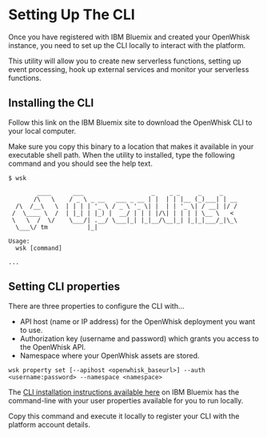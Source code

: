 # Setting Up The CLI

Once you have registered with IBM Bluemix and created your OpenWhisk instance,
you need to set up the CLI locally to interact with the platform. 

This utility will allow you to create new serverless functions, setting up event
processing, hook up external services and monitor your serverless functions.

## Installing the CLI 

Follow this link on the IBM Bluemix site to download the OpenWhisk CLI to your
local computer. 

Make sure you copy this binary to a location that makes it available in your
executable shell path. When the utility to installed, type the following
command and you should see the help text.

```
$ wsk

        ____      ___                   _    _ _     _     _
       /\   \    / _ \ _ __   ___ _ __ | |  | | |__ (_)___| | __
  /\  /__\   \  | | | | '_ \ / _ \ '_ \| |  | | '_ \| / __| |/ /
 /  \____ \  /  | |_| | |_) |  __/ | | | |/\| | | | | \__ \   <
 \   \  /  \/    \___/| .__/ \___|_| |_|__/\__|_| |_|_|___/_|\_\
  \___\/ tm           |_|

Usage:
  wsk [command]

...
```

## Setting CLI properties

There are three properties to configure the CLI with...

- API host (name or IP address) for the OpenWhisk deployment you want to use.
- Authorization key (username and password) which grants you access to the OpenWhisk API.
- Namespace where your OpenWhisk assets are stored.

```
wsk property set [--apihost <openwhisk_baseurl>] --auth <username:password> --namespace <namespace>
```

The [CLI installation instructions available here](https://new-console.ng.bluemix.net/openwhisk/cli) 
on IBM Bluemix has the command-line with your user properties available for you to run locally.

Copy this command and execute it locally to register your CLI with the platform
account details.
